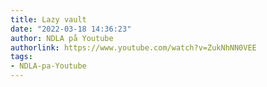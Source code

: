 ```yaml
---
title: Lazy vault
date: "2022-03-18 14:36:23"
author: NDLA på Youtube
authorlink: https://www.youtube.com/watch?v=ZukNhNN0VEE
tags:
- NDLA-pa-Youtube
---
```

